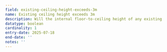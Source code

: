 ```yaml
---
field: existing-ceiling-height-exceeds-3m
name: Existing ceiling height exceeds 3m
description: Will the internal floor-to-ceiling height of any existing storey exceed 3 metres
datatype: boolean
cardinality: 1
entry-date: 2025-07-18
end-date: ''
notes: ''
---
```

